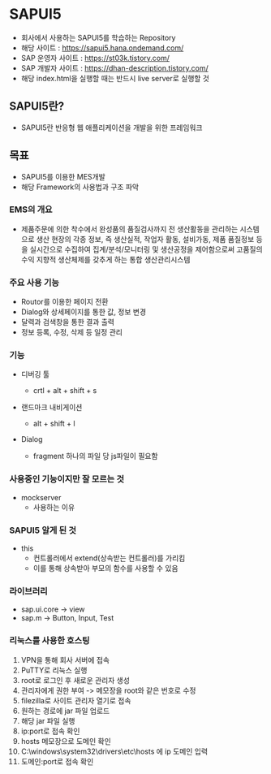# SAPUI5

 - 회사에서 사용하는 SAPUI5를 학습하는 Repository
 - 해당 사이트 : https://sapui5.hana.ondemand.com/
 - SAP 운영자 사이트 : https://st03k.tistory.com/
 - SAP 개발자 사이트 : https://dhan-description.tistory.com/
 - 해당 index.html을 실행할 때는 반드시 live server로 실행할 것

## SAPUI5란?

 - SAPUI5란 반응형 웹 애플리케이션을 개발을 위한 프레임워크

## 목표

 * SAPUI5를 이용한 MES개발
 * 해당 Framework의 사용법과 구조 파악

### EMS의 개요

 * 제품주문에 의한 착수에서 완성품의 품질검사까지 전 생산활동을 관리하는 시스템으로 생산 현장의 각종 정보, 즉 생산실적, 작업자 활동, 설비가동, 제품 품질정보 등을 실시간으로 수집하여 집계/분석/모니터링 및 생산공정을 제어함으로써 고품질의 수익 지향적 생산체제를 갖추게 하는 통합 생산관리시스템

### 주요 사용 기능

 * Routor를 이용한 페이지 전환
 * Dialog와 상세페이지를 통한 값, 정보 변경
 * 달력과 검색창을 통한 결과 출력
 * 정보 등록, 수정, 삭제 등 일정 관리

### 기능

 * 디버깅 툴
    - crtl + alt + shift + s

 * 랜드마크 내비게이션
    - alt + shift + l

 * Dialog
    - fragment 하나의 파일 당 js파일이 필요함

### 사용중인 기능이지만 잘 모르는 것

 * mockserver
    - 사용하는 이유

### SAPUI5 알게 된 것

 * this
    - 컨트롤러에서 extend(상속받는 컨트롤러)를 가리킴
    - 이를 통해 상속받아 부모의 함수를 사용할 수 있음

### 라이브러리
 - sap.ui.core -> view
 - sap.m -> Button, Input, Test

### 리눅스를 사용한 호스팅

 1. VPN을 통해 회사 서버에 접속
 2. PuTTY로 리눅스 실행
 3. root로 로그인 후 새로운 관리자 생성
 4. 관리자에게 권한 부여 -> 메모장을 root와 같은 번호로 수정
 5. filezilla로 사이트 관리자 열기로 접속
 6. 원하는 경로에 jar 파일 업로드
 7. 해당 jar 파일 실행
 8. ip:port로 접속 확인
 9. hosts 메모장으로 도메인 확인
 10. C:\windows\system32\drivers\etc\hosts 에 ip 도메인 입력
 11. 도메인:port로 접속 확인